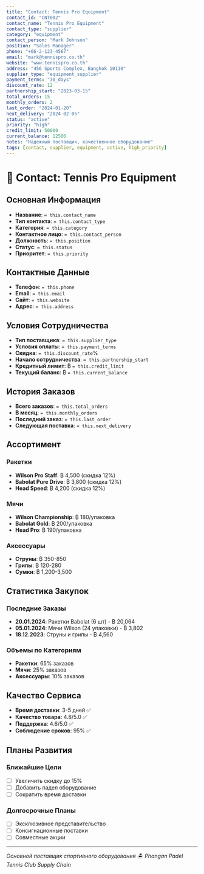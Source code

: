 ```yaml
---
title: "Contact: Tennis Pro Equipment"
contact_id: "CNT002"
contact_name: "Tennis Pro Equipment"
contact_type: "supplier"
category: "equipment"
contact_person: "Mark Johnson"
position: "Sales Manager"
phone: "+66-2-123-4567"
email: "mark@tennispro.co.th"
website: "www.tennispro.co.th"
address: "456 Sports Complex, Bangkok 10110"
supplier_type: "equipment_supplier"
payment_terms: "30_days"
discount_rate: 12
partnership_start: "2023-03-15"
total_orders: 15
monthly_orders: 2
last_order: "2024-01-20"
next_delivery: "2024-02-05"
status: "active"
priority: "high"
credit_limit: 50000
current_balance: 12500
notes: "Надежный поставщик, качественное оборудование"
tags: [contact, supplier, equipment, active, high_priority]
---
```


# 👥 Contact: Tennis Pro Equipment

## Основная Информация

- **Название**: `= this.contact_name`
- **Тип контакта**: `= this.contact_type`
- **Категория**: `= this.category`
- **Контактное лицо**: `= this.contact_person`
- **Должность**: `= this.position`
- **Статус**: `= this.status`
- **Приоритет**: `= this.priority`

## Контактные Данные

- **Телефон**: `= this.phone`
- **Email**: `= this.email`
- **Сайт**: `= this.website`
- **Адрес**: `= this.address`

## Условия Сотрудничества

- **Тип поставщика**: `= this.supplier_type`
- **Условия оплаты**: `= this.payment_terms`
- **Скидка**: `= this.discount_rate`%
- **Начало сотрудничества**: `= this.partnership_start`
- **Кредитный лимит**: ₿ `= this.credit_limit`
- **Текущий баланс**: ₿ `= this.current_balance`

## История Заказов

- **Всего заказов**: `= this.total_orders`
- **В месяц**: `= this.monthly_orders`
- **Последний заказ**: `= this.last_order`
- **Следующая поставка**: `= this.next_delivery`

## Ассортимент

### Ракетки
- **Wilson Pro Staff**: ₿ 4,500 (скидка 12%)
- **Babolat Pure Drive**: ₿ 3,800 (скидка 12%)
- **Head Speed**: ₿ 4,200 (скидка 12%)

### Мячи
- **Wilson Championship**: ₿ 180/упаковка
- **Babolat Gold**: ₿ 200/упаковка
- **Head Pro**: ₿ 190/упаковка

### Аксессуары
- **Струны**: ₿ 350-850
- **Грипы**: ₿ 120-280
- **Сумки**: ₿ 1,200-3,500

## Статистика Закупок

### Последние Заказы
- **20.01.2024**: Ракетки Babolat (6 шт) - ₿ 20,064
- **05.01.2024**: Мячи Wilson (24 упаковки) - ₿ 3,802
- **18.12.2023**: Струны и грипы - ₿ 4,560

### Объемы по Категориям
- **Ракетки**: 65% заказов
- **Мячи**: 25% заказов
- **Аксессуары**: 10% заказов

## Качество Сервиса

- **Время доставки**: 3-5 дней ✅
- **Качество товара**: 4.8/5.0 ✅
- **Поддержка**: 4.6/5.0 ✅
- **Соблюдение сроков**: 95% ✅

## Планы Развития

### Ближайшие Цели
- [ ] Увеличить скидку до 15%
- [ ] Добавить падел оборудование
- [ ] Сократить время доставки

### Долгосрочные Планы
- [ ] Эксклюзивное представительство
- [ ] Консигнационные поставки
- [ ] Совместные акции

---

*Основной поставщик спортивного оборудования*
*🏝️ Phangan Padel Tennis Club Supply Chain*
